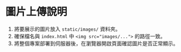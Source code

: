 # 圖片上傳說明

1. 將要展示的圖片放入 `static/images/` 資料夾。
2. 確保檔名與 `index.html` 中 `<img src="images/...">` 的路徑一致。
3. 將整個專案部署到伺服器後，在瀏覽器開啟頁面確認圖片是否正常顯示。
